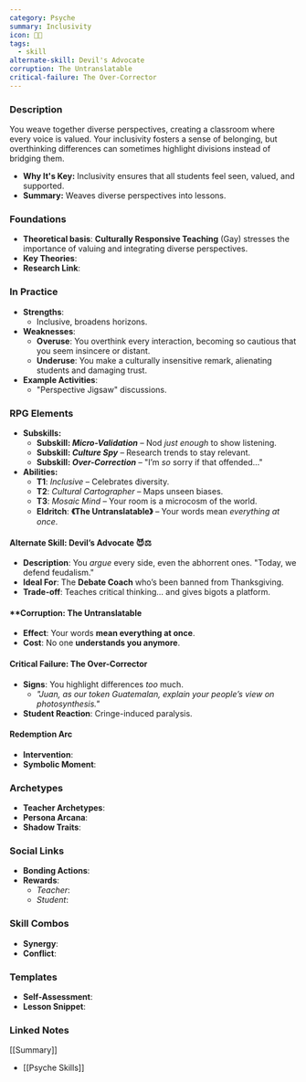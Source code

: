 ```yaml
---
category: Psyche
summary: Inclusivity
icon: 🧵🌈
tags:
  - skill
alternate-skill: Devil's Advocate
corruption: The Untranslatable
critical-failure: The Over-Corrector
---
```


### **Description**  
You weave together diverse perspectives, creating a classroom where every voice is valued. Your inclusivity fosters a sense of belonging, but overthinking differences can sometimes highlight divisions instead of bridging them.
- **Why It's Key:** Inclusivity ensures that all students feel seen, valued, and supported.
- **Summary:** Weaves diverse perspectives into lessons.

### **Foundations**  
- **Theoretical basis**: **Culturally Responsive Teaching** (Gay) stresses the importance of valuing and integrating diverse perspectives.
- **Key Theories**: 
- **Research Link**: 

### **In Practice**  
- **Strengths**:  
	- Inclusive, broadens horizons.
- **Weaknesses**:  
	- **Overuse**: You overthink every interaction, becoming so cautious that you seem insincere or distant.
	- **Underuse**: You make a culturally insensitive remark, alienating students and damaging trust.
- **Example Activities**:  
	- "Perspective Jigsaw" discussions.

### **RPG Elements**  
- **Subskills:**
	- **Subskill: _Micro-Validation_** – Nod _just enough_ to show listening.
	- **Subskill: _Culture Spy_** – Research trends to stay relevant.
	- **Subskill: _Over-Correction_** – "I’m _so_ sorry if that offended…"
- **Abilities:**
	- **T1**: _Inclusive_ – Celebrates diversity.
	- **T2**: _Cultural Cartographer_ – Maps unseen biases.
	- **T3**: _Mosaic Mind_ – Your room is a microcosm of the world.
	- **Eldritch**: **《The Untranslatable》** – Your words mean _everything at once_.
#### **Alternate Skill: Devil’s Advocate** 😈⚖️
-  **Description**: You _argue_ every side, even the abhorrent ones. "Today, we defend feudalism."
- **Ideal For**: The **Debate Coach** who’s been banned from Thanksgiving.
- **Trade-off**: Teaches critical thinking… and gives bigots a platform.
#### **Corruption: The Untranslatable
- **Effect**: Your words **mean everything at once**.
- **Cost**: No one **understands you anymore**.
#### **Critical Failure: The Over-Corrector** 
- **Signs**: You highlight differences _too_ much.
    - _"Juan, as our _token_ Guatemalan, explain _your people’s_ view on photosynthesis."_
- **Student Reaction**: Cringe-induced paralysis.
#### **Redemption Arc**  
- **Intervention**: 
- **Symbolic Moment**: 

### **Archetypes**  
- **Teacher Archetypes**: 
- **Persona Arcana**: 
- **Shadow Traits**: 

### **Social Links**  
- **Bonding Actions**: 
- **Rewards**:  
  - *Teacher*: 
  - *Student*: 

### **Skill Combos**  
- **Synergy**: 
- **Conflict**:  

### **Templates**  
- **Self-Assessment**: 
- **Lesson Snippet**: 

### **Linked Notes**  
[[Summary]]
- [[Psyche Skills]]
